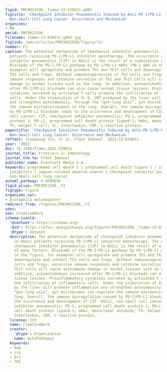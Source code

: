 ```yaml
---
figid: PMC9021596__fimmu-13-830631-g002
figtitle: 'Checkpoint Inhibitor Pneumonitis Induced by Anti-PD-1/PD-L1 Therapy in
  Non-Small-Cell Lung Cancer: Occurrence and Mechanism'
organisms:
- NA
pmcid: PMC9021596
filename: fimmu-13-830631-g002.jpg
figlink: /pmc/articles/PMC9021596/figure/f2/
number: F2
caption: The potential mechanisms of checkpoint inhibitor pneumonitis (CIP) in NSCLC
  patients receiving PD-1/PD-L1 inhibitor monotherapy. The occurrence of checkpoint
  inhibitor pneumonitis (CIP) in NSCLC is the result of a combination of many factors.
  Blockade of the PD-1-PD-L1 pathway by PD-1/PD-L1 mAbs (PD-1 mAb in the figure, for
  example) will upregulate and promote Th1 and Th17 cells and downregulate and inhibit
  Th2 cells and Tregs. Without immunosuppression of Th2 cells and Tregs, excessive
  immune responses and cytokine secretion of Th1 and Th17 cells will cause autoimmune
  damage in normal tissues such as the lung. In addition, autoantibodies increased
  after PD-1/PD-L1 blockade can also cause normal tissue lesions. Proinflammatory
  cytokines secreted by activated T cells promote the infiltration of inflammatory
  cells. Under the stimulation of IL-6, CRP produced by the liver will promote inflammation
  and strengthen autoimmunity. Through the “gut-lung axis”, gut microbiomes can regulate
  the immune microenvironment in the lung. Overall, the immune dysregulation caused
  by PD-1/PD-L1 blockade leads to the occurrence and development of CIP. NSCLC, non-small
  cell cancer; CIP, checkpoint inhibitor pneumonitis; PD-1, programmed cell death
  protein 1; PD-L1, programmed cell death protein ligand-1; mAbs, monoclonal antibody;
  Th, helper T cell; IL, Interleukin; CRP, C-reactive protein.
papertitle: 'Checkpoint Inhibitor Pneumonitis Induced by Anti-PD-1/PD-L1 Therapy in
  Non-Small-Cell Lung Cancer: Occurrence and Mechanism.'
reftext: Jianqiong Yin, et al. Front Immunol. 2022;13:830631.
year: '2022'
doi: 10.3389/fimmu.2022.830631
journal_title: Frontiers in Immunology
journal_nlm_ta: Front Immunol
publisher_name: Frontiers Media S.A.
keywords: programmed cell death 1 | programmed cell death ligand 1 | immune checkpoint
  inhibitors | immune-related adverse events | checkpoint inhibitor pneumonitis |
  non-small-cell lung cancer
automl_pathway: 0.9586698
figid_alias: PMC9021596__F2
figtype: Figure
organisms_ner:
- Drosophila melanogaster
redirect_from: /figures/PMC9021596__F2
ndex: ''
seo: CreativeWork
schema-jsonld:
  '@context': https://schema.org/
  '@id': https://pfocr.wikipathways.org/figures/PMC9021596__fimmu-13-830631-g002.html
  '@type': Dataset
  description: The potential mechanisms of checkpoint inhibitor pneumonitis (CIP)
    in NSCLC patients receiving PD-1/PD-L1 inhibitor monotherapy. The occurrence of
    checkpoint inhibitor pneumonitis (CIP) in NSCLC is the result of a combination
    of many factors. Blockade of the PD-1-PD-L1 pathway by PD-1/PD-L1 mAbs (PD-1 mAb
    in the figure, for example) will upregulate and promote Th1 and Th17 cells and
    downregulate and inhibit Th2 cells and Tregs. Without immunosuppression of Th2
    cells and Tregs, excessive immune responses and cytokine secretion of Th1 and
    Th17 cells will cause autoimmune damage in normal tissues such as the lung. In
    addition, autoantibodies increased after PD-1/PD-L1 blockade can also cause normal
    tissue lesions. Proinflammatory cytokines secreted by activated T cells promote
    the infiltration of inflammatory cells. Under the stimulation of IL-6, CRP produced
    by the liver will promote inflammation and strengthen autoimmunity. Through the
    “gut-lung axis”, gut microbiomes can regulate the immune microenvironment in the
    lung. Overall, the immune dysregulation caused by PD-1/PD-L1 blockade leads to
    the occurrence and development of CIP. NSCLC, non-small cell cancer; CIP, checkpoint
    inhibitor pneumonitis; PD-1, programmed cell death protein 1; PD-L1, programmed
    cell death protein ligand-1; mAbs, monoclonal antibody; Th, helper T cell; IL,
    Interleukin; CRP, C-reactive protein.
  license: CC0
  name: CreativeWork
  creator:
    '@type': Organization
    name: WikiPathways
  keywords:
  - mab
  - crp
  - Drs
  - TH1
---
```

